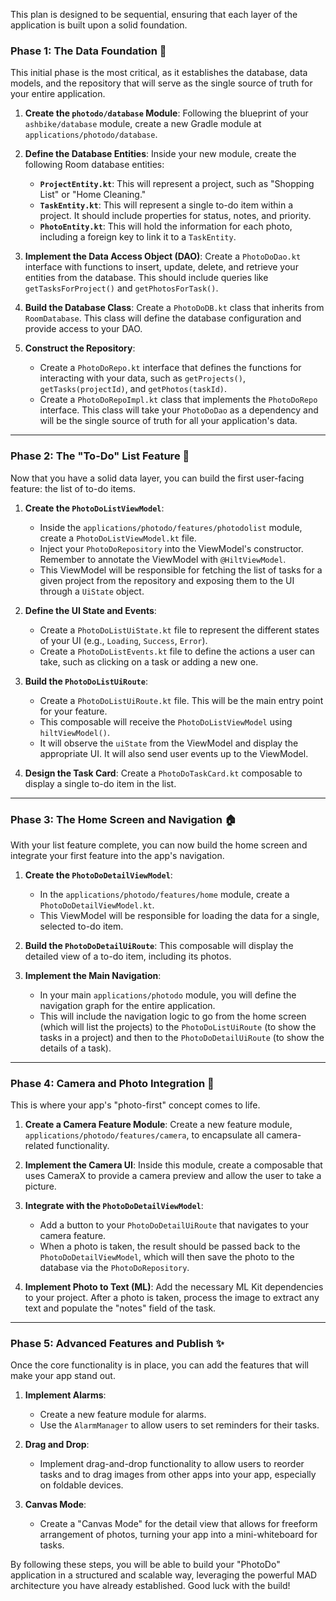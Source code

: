 This plan is designed to be sequential, ensuring that each layer of the application is built upon a solid foundation.

### **Phase 1: The Data Foundation** 🧱

This initial phase is the most critical, as it establishes the database, data models, and the repository that will serve as the single source of truth for your entire application.

1.  **Create the `photodo/database` Module**: Following the blueprint of your `ashbike/database` module, create a new Gradle module at `applications/photodo/database`.

2.  **Define the Database Entities**: Inside your new module, create the following Room database entities:
    * **`ProjectEntity.kt`**: This will represent a project, such as "Shopping List" or "Home Cleaning."
    * **`TaskEntity.kt`**: This will represent a single to-do item within a project. It should include properties for status, notes, and priority.
    * **`PhotoEntity.kt`**: This will hold the information for each photo, including a foreign key to link it to a `TaskEntity`.

3.  **Implement the Data Access Object (DAO)**: Create a `PhotoDoDao.kt` interface with functions to insert, update, delete, and retrieve your entities from the database. This should include queries like `getTasksForProject()` and `getPhotosForTask()`.

4.  **Build the Database Class**: Create a `PhotoDoDB.kt` class that inherits from `RoomDatabase`. This class will define the database configuration and provide access to your DAO.

5.  **Construct the Repository**:
    * Create a `PhotoDoRepo.kt` interface that defines the functions for interacting with your data, such as `getProjects()`, `getTasks(projectId)`, and `getPhotos(taskId)`.
    * Create a `PhotoDoRepoImpl.kt` class that implements the `PhotoDoRepo` interface. This class will take your `PhotoDoDao` as a dependency and will be the single source of truth for all your application's data.

---

### **Phase 2: The "To-Do" List Feature** 📝

Now that you have a solid data layer, you can build the first user-facing feature: the list of to-do items.

1.  **Create the `PhotoDoListViewModel`**:
    * Inside the `applications/photodo/features/photodolist` module, create a `PhotoDoListViewModel.kt` file.
    * Inject your `PhotoDoRepository` into the ViewModel's constructor. Remember to annotate the ViewModel with `@HiltViewModel`.
    * This ViewModel will be responsible for fetching the list of tasks for a given project from the repository and exposing them to the UI through a `UiState` object.

2.  **Define the UI State and Events**:
    * Create a `PhotoDoListUiState.kt` file to represent the different states of your UI (e.g., `Loading`, `Success`, `Error`).
    * Create a `PhotoDoListEvents.kt` file to define the actions a user can take, such as clicking on a task or adding a new one.

3.  **Build the `PhotoDoListUiRoute`**:
    * Create a `PhotoDoListUiRoute.kt` file. This will be the main entry point for your feature.
    * This composable will receive the `PhotoDoListViewModel` using `hiltViewModel()`.
    * It will observe the `uiState` from the ViewModel and display the appropriate UI. It will also send user events up to the ViewModel.

4.  **Design the Task Card**: Create a `PhotoDoTaskCard.kt` composable to display a single to-do item in the list.

---

### **Phase 3: The Home Screen and Navigation** 🏠

With your list feature complete, you can now build the home screen and integrate your first feature into the app's navigation.

1.  **Create the `PhotoDoDetailViewModel`**:
    * In the `applications/photodo/features/home` module, create a `PhotoDoDetailViewModel.kt`.
    * This ViewModel will be responsible for loading the data for a single, selected to-do item.

2.  **Build the `PhotoDoDetailUiRoute`**: This composable will display the detailed view of a to-do item, including its photos.

3.  **Implement the Main Navigation**:
    * In your main `applications/photodo` module, you will define the navigation graph for the entire application.
    * This will include the navigation logic to go from the home screen (which will list the projects) to the `PhotoDoListUiRoute` (to show the tasks in a project) and then to the `PhotoDoDetailUiRoute` (to show the details of a task).

---

### **Phase 4: Camera and Photo Integration** 📸

This is where your app's "photo-first" concept comes to life.

1.  **Create a Camera Feature Module**: Create a new feature module, `applications/photodo/features/camera`, to encapsulate all camera-related functionality.

2.  **Implement the Camera UI**: Inside this module, create a composable that uses CameraX to provide a camera preview and allow the user to take a picture.

3.  **Integrate with the `PhotoDoDetailViewModel`**:
    * Add a button to your `PhotoDoDetailUiRoute` that navigates to your camera feature.
    * When a photo is taken, the result should be passed back to the `PhotoDoDetailViewModel`, which will then save the photo to the database via the `PhotoDoRepository`.

4.  **Implement Photo to Text (ML)**: Add the necessary ML Kit dependencies to your project. After a photo is taken, process the image to extract any text and populate the "notes" field of the task.

---

### **Phase 5: Advanced Features and Publish** ✨

Once the core functionality is in place, you can add the features that will make your app stand out.

1.  **Implement Alarms**:
    * Create a new feature module for alarms.
    * Use the `AlarmManager` to allow users to set reminders for their tasks.

2.  **Drag and Drop**:
    * Implement drag-and-drop functionality to allow users to reorder tasks and to drag images from other apps into your app, especially on foldable devices.

3.  **Canvas Mode**:
    * Create a "Canvas Mode" for the detail view that allows for freeform arrangement of photos, turning your app into a mini-whiteboard for tasks.

By following these steps, you will be able to build your "PhotoDo" application in a structured and scalable way, leveraging the powerful MAD architecture you have already established. Good luck with the build!